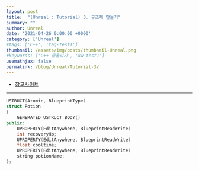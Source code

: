 ```yaml
---
layout: post
title:  "(Unreal : Tutorial) 3. 구조체 만들기"
summary: ""
author: Unreal
date: '2021-04-26 0:00:00 +0000'
category: ['Unreal']
#tags: ['C++', 'tag-test1']
thumbnail: /assets/img/posts/thumbnail-Unreal.png
#keywords: ['C++ 글올리기', 'kw-test1']
usemathjax: false
permalink: /blog/Unreal/Tutorial-3/
---
```


* [참고사이트](https://www.youtube.com/watch?v=rI9auiWitYA&list=PLYQHfkihy4AxmwLN7Tn_958qChILAynw_&index=3)

---

```cpp
USTRUCT(Atomic, BlueprintType)
struct Potion
{
    GENERATED_USTRUCT_BODY()
public:
    UPROPERTY(EditAnywhere, BlueprintReadWrite)
    int recoveryHp;
    UPROPERTY(EditAnywhere, BlueprintReadWrite)
    float cooltime;
    UPROPERTY(EditAnywhere, BlueprintReadWrite)
    string potionName;
};
```